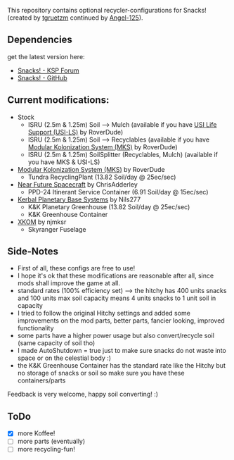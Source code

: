 This repository contains optional recycler-configurations for Snacks! (created by [tgruetzm](https://github.com/tgruetzm) continued by [Angel-125](https://github.com/Angel-125)).

## Dependencies
get the latest version here:
* [Snacks! - KSP Forum](http://forum.kerbalspaceprogram.com/index.php?/topic/149604-12-snacks-continued-v160-friendly-simplified-life-support/)
* [Snacks! - GitHub](https://github.com/Angel-125/Snacks)

## Current modifications:
* Stock
  * ISRU (2.5m & 1.25m) Soil --> Mulch  (available if you have [USI Life Support (USI-LS)](https://github.com/BobPalmer/USI-LS) by RoverDude)
  * ISRU (2.5m & 1.25m) Soil --> Recyclables (available if you have [Modular Kolonization System (MKS)](https://github.com/BobPalmer/MKS) by RoverDude)
  * ISRU (2.5m & 1.25m) SoilSplitter (Recyclables, Mulch) (available if you have MKS & USI-LS)
* [Modular Kolonization System (MKS)](https://github.com/BobPalmer/MKS) by RoverDude
  * Tundra RecyclingPlant (13.82 Soil/day @ 25ec/sec)
* [Near Future Spacecraft](https://github.com/ChrisAdderley/NearFutureSpacecraft) by ChrisAdderley
  * PPD-24 Itinerant Service Container (6.91 Soil/day @ 15ec/sec)
* [Kerbal Planetary Base Systems](https://github.com/Nils277/KerbalPlanetaryBaseSystems) by Nils277
  * K&K Planetary Greenhouse (13.82 Soil/day @ 25ec/sec)
  * K&K Greenhouse Container
* [XKOM](http://forum.kerbalspaceprogram.com/index.php?/topic/132820-wip113-xkom-interceptors-update-the-raven-takes-flight) by njmksr
  * Skyranger Fuselage

## Side-Notes
* First of all, these configs are free to use!
* I hope it's ok that these modifications are reasonable after all, since mods shall improve the game at all.
* standard rates (100% efficiency set) --> the hitchy has 400 units snacks and 100 units max soil capacity means 4 units snacks to 1 unit soil in capacity
* I tried to follow the original Hitchy settings and added some improvements on the mod parts, better parts, fancier looking, improved functionality
* some parts have a higher power usage but also convert/recycle soil (same capacity of soil tho)
* I made AutoShutdown = true just to make sure snacks do not waste into space or on the celestial body :)
* the K&K Greenhouse Container has the standard rate like the Hitchy but no storage of snacks or soil so make sure you have these containers/parts

Feedback is very welcome, happy soil converting! :)

## ToDo
- [x] more Koffee!
- [ ] more parts (eventually)
- [ ] more recycling-fun!
